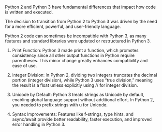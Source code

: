 Python 2 and Python 3 have fundamental differences that impact how code is written and executed.

The decision to transition from Python 2 to Python 3 was driven by the need for a more efficient, powerful, and user-friendly language.

Python 2 code can sometimes be incompatible with Python 3, as many features and standard libraries were updated or restructured in Python 3.

1. Print Function: Python 3 made print a function, which promotes consistency since
all other output functions in Python require parentheses. This minor change greatly
enhances compatibility and ease of use.

2. Integer Division: In Python 2, dividing two integers truncates the decimal portion
(integer division), while Python 3 uses “true division,” meaning the result is a float
unless explicitly using // for integer division.

3. Unicode by Default: Python 3 treats strings as Unicode by default, enabling global
language support without additional effort. In Python 2, you needed to prefix strings
with u for Unicode.

4. Syntax Improvements: Features like f-strings, type hints, and async/await provide
better readability, faster execution, and improved error handling in Python 3.